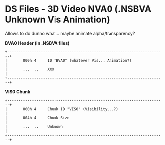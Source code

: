 # DS Files - 3D Video NVA0 (.NSBVA Unknown Vis Animation)


Allows to do dunno what\... maybe animate alpha/transparency?

**BVA0 Header (in .NSBVA files)**

```
+-----------------------------------------------------------------------+
|       000h 4     ID "BVA0" (whatever Vis... Animation?)               |
|       ...  ..    XXX                                                  |
+-----------------------------------------------------------------------+
```


**VIS0 Chunk**

```
+-----------------------------------------------------------------------+
|       000h 4     Chunk ID "VIS0" (Visibility...?)                     |
|       004h 4     Chunk Size                                           |
|       ...  ..    Unknown                                              |
+-----------------------------------------------------------------------+
```




